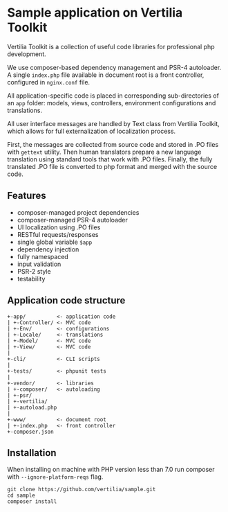 # Sample application on Vertilia Toolkit

Vertilia Toolkit is a collection of useful code libraries for professional php development.

We use composer-based dependency management and PSR-4 autoloader. A single `index.php` file available in document root is a front controller, configured in `nginx.conf` file.

All application-specific code is placed in corresponding sub-directories of an `app` folder: models, views, controllers, environment configurations and translations.

All user interface messages are handled by Text class from Vertilia Toolkit, which allows for full externalization of localization process.

First, the messages are collected from source code and stored in .PO files with `gettext` utility. Then human translators prepare a new language translation using standard tools that work with .PO files. Finally, the fully translated .PO file is converted to php format and merged with the source code.

## Features

+ composer-managed project dependencies
+ composer-managed PSR-4 autoloader
+ UI localization using .PO files
+ RESTful requests/responses
+ single global variable `$app`
+ dependency injection
+ fully namespaced
+ input validation
+ PSR-2 style
+ testability

## Application code structure

```
+-app/          <- application code
| +-Controller/ <- MVC code
| +-Env/        <- configurations
| +-Locale/     <- translations
| +-Model/      <- MVC code
| +-View/       <- MVC code
|
+-cli/          <- CLI scripts
|
+-tests/        <- phpunit tests
|
+-vendor/       <- libraries
| +-composer/   <- autoloading
| +-psr/
| +-vertilia/
| +-autoload.php
|
+-www/          <- document root
| +-index.php   <- front controller
+-composer.json
```

## Installation

When installing on machine with PHP version less than 7.0 run composer with `--ignore-platform-reqs` flag.

```
git clone https://github.com/vertilia/sample.git
cd sample
composer install
```

